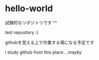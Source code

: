 # hello-world
試験的なリポジトリです ^^ 

test repository :) 


githubを覚える上で作業する場になる予定です 

i study github from this place ...mayby 
